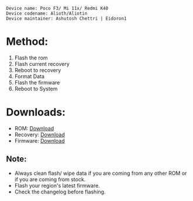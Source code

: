 ```
Device name: Poco F3/ Mi 11x/ Redmi K40
Device codename: Alioth/Aliotin
Device maintainer: Ashutosh Chettri | Eidoron1
```

# Method:

1. Flash the rom 
2. Flash current recovery
3. Reboot to recovery 
4. Format Data
5. Flash the firmware
6. Reboot to System

# Downloads:

* ROM: [Download](https://www.pling.com/p/1908484)
* Recovery: [Download](https://orangefox.download/device/alioth)
* Firmware: [Download](https://xiaomifirmwareupdater.com/firmware/alioth/)

## Note:

* Always clean flash/ wipe data if you are coming from any other ROM or if you are coming from stock.
* Flash your region's latest firmware.
* Check the changelog before flashing.
